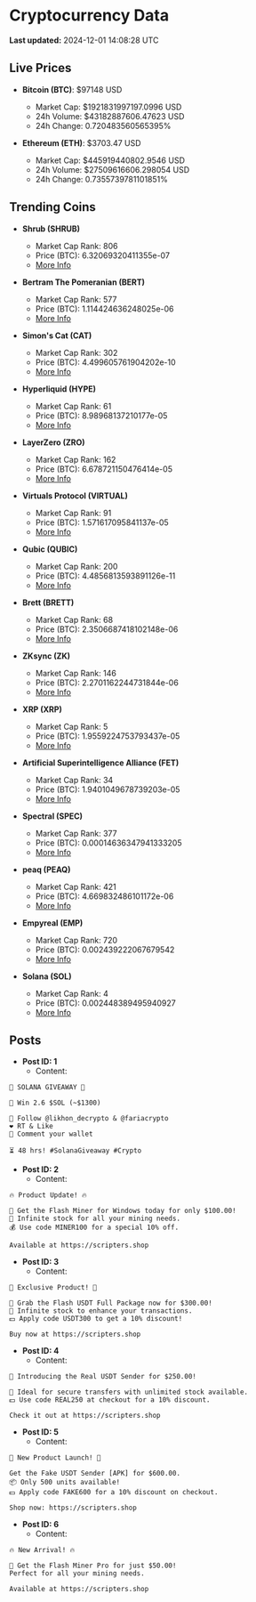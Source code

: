 # Cryptocurrency Data

**Last updated:** 2024-12-01 14:08:28 UTC

## Live Prices
- **Bitcoin (BTC)**: $97148 USD
  - Market Cap: $1921831997197.0996 USD
  - 24h Volume: $43182887606.47623 USD
  - 24h Change: 0.720483560565395%

- **Ethereum (ETH)**: $3703.47 USD
  - Market Cap: $445919440802.9546 USD
  - 24h Volume: $27509616606.298054 USD
  - 24h Change: 0.7355739781101851%

## Trending Coins
- **Shrub (SHRUB)**
  - Market Cap Rank: 806
  - Price (BTC): 6.32069320411355e-07
  - [More Info](https://www.coingecko.com/en/coins/shrub)

- **Bertram The Pomeranian (BERT)**
  - Market Cap Rank: 577
  - Price (BTC): 1.114424636248025e-06
  - [More Info](https://www.coingecko.com/en/coins/bertram-the-pomeranian)

- **Simon's Cat (CAT)**
  - Market Cap Rank: 302
  - Price (BTC): 4.499605761904202e-10
  - [More Info](https://www.coingecko.com/en/coins/simons-cat)

- **Hyperliquid (HYPE)**
  - Market Cap Rank: 61
  - Price (BTC): 8.98968137210177e-05
  - [More Info](https://www.coingecko.com/en/coins/hyperliquid)

- **LayerZero (ZRO)**
  - Market Cap Rank: 162
  - Price (BTC): 6.678721150476414e-05
  - [More Info](https://www.coingecko.com/en/coins/layerzero)

- **Virtuals Protocol (VIRTUAL)**
  - Market Cap Rank: 91
  - Price (BTC): 1.571617095841137e-05
  - [More Info](https://www.coingecko.com/en/coins/virtual-protocol)

- **Qubic (QUBIC)**
  - Market Cap Rank: 200
  - Price (BTC): 4.4856813593891126e-11
  - [More Info](https://www.coingecko.com/en/coins/qubic)

- **Brett (BRETT)**
  - Market Cap Rank: 68
  - Price (BTC): 2.3506687418102148e-06
  - [More Info](https://www.coingecko.com/en/coins/brett-2)

- **ZKsync (ZK)**
  - Market Cap Rank: 146
  - Price (BTC): 2.2701162244731844e-06
  - [More Info](https://www.coingecko.com/en/coins/zksync)

- **XRP (XRP)**
  - Market Cap Rank: 5
  - Price (BTC): 1.9559224753793437e-05
  - [More Info](https://www.coingecko.com/en/coins/xrp)

- **Artificial Superintelligence Alliance (FET)**
  - Market Cap Rank: 34
  - Price (BTC): 1.9401049678739203e-05
  - [More Info](https://www.coingecko.com/en/coins/artificial-superintelligence-alliance)

- **Spectral (SPEC)**
  - Market Cap Rank: 377
  - Price (BTC): 0.00014636347941333205
  - [More Info](https://www.coingecko.com/en/coins/spectral)

- **peaq (PEAQ)**
  - Market Cap Rank: 421
  - Price (BTC): 4.669832486101172e-06
  - [More Info](https://www.coingecko.com/en/coins/peaq)

- **Empyreal (EMP)**
  - Market Cap Rank: 720
  - Price (BTC): 0.002439222067679542
  - [More Info](https://www.coingecko.com/en/coins/empyreal)

- **Solana (SOL)**
  - Market Cap Rank: 4
  - Price (BTC): 0.002448389495940927
  - [More Info](https://www.coingecko.com/en/coins/solana)

## Posts
- **Post ID: 1**
  - Content:
```
🚀 SOLANA GIVEAWAY 🚀

🎁 Win 2.6 $SOL (~$1300)

🤝 Follow @likhon_decrypto & @fariacrypto
❤️ RT & Like
💬 Comment your wallet

⏳ 48 hrs! #SolanaGiveaway #Crypto
```

- **Post ID: 2**
  - Content:
```
🔥 Product Update! 🔥

🚀 Get the Flash Miner for Windows today for only $100.00!
🔋 Infinite stock for all your mining needs.
💰 Use code MINER100 for a special 10% off.

Available at https://scripters.shop
```

- **Post ID: 3**
  - Content:
```
🎁 Exclusive Product! 🎁

💸 Grab the Flash USDT Full Package now for $300.00!
🎉 Infinite stock to enhance your transactions.
💵 Apply code USDT300 to get a 10% discount!

Buy now at https://scripters.shop
```

- **Post ID: 4**
  - Content:
```
💎 Introducing the Real USDT Sender for $250.00!

💼 Ideal for secure transfers with unlimited stock available.
💵 Use code REAL250 at checkout for a 10% discount.

Check it out at https://scripters.shop
```

- **Post ID: 5**
  - Content:
```
🚀 New Product Launch! 🚀

Get the Fake USDT Sender [APK] for $600.00.
📦 Only 500 units available!
💵 Apply code FAKE600 for a 10% discount on checkout.

Shop now: https://scripters.shop
```

- **Post ID: 6**
  - Content:
```
🔥 New Arrival! 🔥

💸 Get the Flash Miner Pro for just $50.00!
Perfect for all your mining needs.

Available at https://scripters.shop
```

